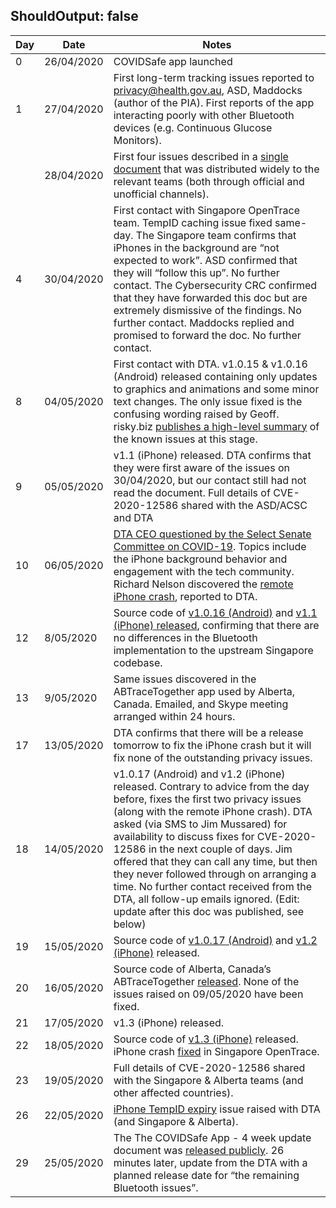 ShouldOutput: false
---

| Day | Date       | Notes                                                                                                                                                                                                                                                                                                                                                                                                                                                                                                                 |
|-----|------------|-----------------------------------------------------------------------------------------------------------------------------------------------------------------------------------------------------------------------------------------------------------------------------------------------------------------------------------------------------------------------------------------------------------------------------------------------------------------------------------------------------------------------|
| 0   | 26/04/2020 | COVIDSafe app launched                                                                                                                                                                                                                                                                                                                                                                                                                                                                                                |
| 1   | 27/04/2020 | First long-term tracking issues reported to privacy@health.gov.au, ASD, Maddocks (author of the PIA). First reports of the app interacting poorly with other Bluetooth devices (e.g. Continuous Glucose Monitors).                                                                                                                                                                                                                                                                                                    |
|     | 28/04/2020 | First four issues described in a <a href="https://docs.google.com/document/d/1u5a5ersKBH6eG362atALrzuXo3zuZ70qrGomWVEC27U/edit">single document</a> that was distributed widely to the relevant teams (both through official and unofficial channels).                                                                                                                                                                                                                                                                                                                                                                   |
| 4   | 30/04/2020 | First contact with Singapore OpenTrace team. TempID caching issue fixed same-day. The Singapore team confirms that iPhones in the background are “not expected to work”.  ASD confirmed that they will “follow this up”. No further contact.  The Cybersecurity CRC confirmed that they have forwarded this doc but are extremely dismissive of the findings. No further contact. Maddocks replied and promised to forward the doc. No further contact.                                                               |
| 8   | 04/05/2020 | First contact with DTA. v1.0.15 & v1.0.16 (Android) released containing only updates to graphics and animations and some minor text changes. The only issue fixed is the confusing wording raised by Geoff. risky.biz <a href="https://risky.biz/covidsafeissues/">publishes a high-level summary</a> of the known issues at this stage.                                                                                                                                                                                                                               |
| 9   | 05/05/2020 | v1.1 (iPhone) released. DTA confirms that they were first aware of the issues on 30/04/2020, but our contact still had not read the document. Full details of CVE-2020-12586 shared with the ASD/ACSC and DTA                                                                                                                                                                                                                                                                                                         |
| 10  | 06/05/2020 | <a href="https://parlinfo.aph.gov.au/parlInfo/search/display/display.w3p;query=Id%3A%22committees%2Fcommsen%2F21693643-a9ab-41e2-8440-77267c6c7b37%2F0000%22">DTA CEO questioned by the Select Senate Committee on COVID-19</a>. Topics include the iPhone background behavior and engagement with the tech community. Richard Nelson discovered the <a href="https://medium.com/@wabz/covidsafe-ios-vulnerability-cve-2020-12717-30dc003f9708">remote iPhone crash</a>, reported to DTA.                                                                                                                                                                                                                                                                                              |
| 12  | 8/05/2020  | Source code of <a href="https://github.com/AU-COVIDSafe/mobile-android/commit/b827cf3ccef72a3d38c6fc37466a99868823540f">v1.0.16 (Android)</a> and <a href="https://github.com/AU-COVIDSafe/mobile-ios/commit/3640e52eb2c29b55a8daab304c214750c389d1b2">v1.1 (iPhone) released</a>, confirming that there are no differences in the Bluetooth implementation to the upstream Singapore codebase.                                                                                                                                                                                                                                                                                                                                             |
| 13  | 9/05/2020  | Same issues discovered in the ABTraceTogether app used by Alberta, Canada. Emailed, and Skype meeting arranged within 24 hours.                                                                                                                                                                                                                                                                                                                                                                                       |
| 17  | 13/05/2020 | DTA confirms that there will be a release tomorrow to fix the iPhone crash but it will fix none of the outstanding privacy issues.                                                                                                                                                                                                                                                                                                                                                                                    |
| 18  | 14/05/2020 | v1.0.17 (Android) and v1.2 (iPhone) released. Contrary to advice from the day before, fixes the first two privacy issues (along with the remote iPhone crash). DTA asked (via SMS to Jim Mussared) for availability to discuss fixes for CVE-2020-12586 in the next couple of days. Jim offered that they can call any time, but then they never followed through on arranging a time. No further contact received from the DTA, all follow-up emails ignored. (Edit: update after this doc was published, see below) |
| 19  | 15/05/2020 | Source code of <a href="https://github.com/AU-COVIDSafe/mobile-android/commit/696e4ed498623a763b3fefc6982d2567691ea48d">v1.0.17 (Android)</a> and <a href="https://github.com/AU-COVIDSafe/mobile-ios/commit/cae9823e4426af126b05d4680d49d19ab596db31">v1.2 (iPhone)</a> released.                                                                                                                                                                                                                                                                                                                                                                                                                                                          |
| 20  | 16/05/2020 | Source code of Alberta, Canada’s ABTraceTogether <a href="https://github.com/abopengov">released</a>. None of the issues raised on 09/05/2020 have been fixed.                                                                                                                                                                                                                                                                                                                                                                                                   |
| 21  | 17/05/2020 | v1.3 (iPhone) released.                                                                                                                                                                                                                                                                                                                                                                                                                                                                                               |
| 22  | 18/05/2020 | Source code of <a href="https://github.com/AU-COVIDSafe/mobile-ios/commit/56c93f20798379b51ea12fd5ef5cc83d7bdbb422">v1.3 (iPhone)</a> released. iPhone crash <a href="https://github.com/opentrace-community/opentrace-ios/commit/1ccdfe1392dbd6e20bb56f99836e249476b64e8c">fixed</a> in Singapore OpenTrace.                                                                                                                                                                                                                                                                                                                                                                                                                                     |
| 23  | 19/05/2020 | Full details of CVE-2020-12586 shared with the Singapore & Alberta teams (and other affected countries).                                                                                                                                                                                                                                                                                                                                                                                                              |
| 26  | 22/05/2020 | <a href="https://docs.google.com/document/d/1iJGShYSOmo1ngKy8V-cW2jmwsvP1hLt7f54HZFcQSVw/edit">iPhone TempID expiry</a> issue raised with DTA (and Singapore & Alberta).                                                                                                                                                                                                                                                                                                                                                                                                                                                 |
| 29  | 25/05/2020 | The The COVIDSafe App - 4 week update document was <a href="https://twitter.com/jim_mussared/status/1264725041104576512">released publicly</a>. 26 minutes later, update from the DTA with a planned release date for “the remaining Bluetooth issues”.                                                                                                                                                                                                                                                                                                                                                                          |